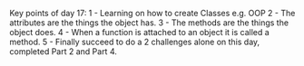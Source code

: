 Key points of day 17:
1 - Learning on how to create Classes e.g. OOP
2 - The attributes are the things the object has.
3 - The methods are the things the object does.
4 - When a function is attached to an object it is called a method.
5 - Finally succeed to do a 2 challenges alone on this day, completed Part 2 and Part 4.